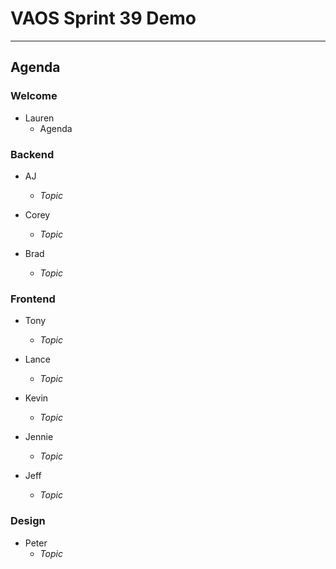 # VAOS Sprint 39 Demo
---
## Agenda

### Welcome

- Lauren 
  - Agenda

### Backend

- AJ
  - _Topic_

- Corey
  - _Topic_

- Brad
  - _Topic_

### Frontend

- Tony
  - _Topic_

- Lance
  - _Topic_

- Kevin
  - _Topic_

- Jennie
  - _Topic_

- Jeff
  - _Topic_

### Design

- Peter
  - _Topic_
  
